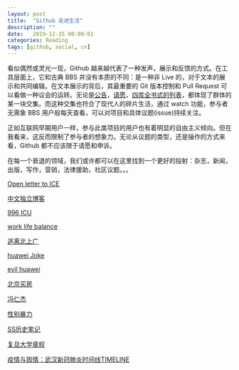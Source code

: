 ```yaml
---
layout: post
title:  "Github 走进生活"
description: ""
date:   2019-12-25 00:00:01
categories: Reading
tags: [github, social, cn]
---
```


看似偶然或灵光一现，Github 越来越代表了一种发声，展示和反馈的方式。在工具层面上，它和古典 BBS 并没有本质的不同：是一种非 Live 的，对于文本的展示和共同编辑。在文本展示的背后，其最重要的 Git 版本控制和 Pull Request 可以看做一种议会的运转。无论是[公告](https://github.com/drop-ice/dear-github-2.0)，[请愿](https://github.com/996icu/996.ICU)，[四库全书式的列表](https://github.com/sindresorhus/awesome)，都体现了群体的某一块交集。而这种交集也符合了现代人的碎片生活，通过 watch 功能，参与者无需象 BBS 用户般每天查看，可以对项目和具体议题(issue)持续关注。

正如互联网早期用户一样，参与此类项目的用户也有着明显的自由主义倾向。但在我看来，这反而限制了参与者的想象力。无论从议题的类型，还是操作的方式来看，Github 都不应该限于请愿和申诉。

在每一个衰退的领域，我们或许都可以在这里找到一个更好的投射：杂志，新闻，出版，写作，营销，法律援助，社区议题。。。

[Open letter to ICE](https://github.com/drop-ice/dear-github-2.0)

[中文独立博客](https://github.com/timqian/chinese-independent-blogs)

[996 ICU](https://github.com/996icu/996.ICU)

[work life balance](https://github.com/formulahendry/955.WLB)

[逃离北上广](https://github.com/Jinnrry/getAwayBSG)

[huawei Joke](https://github.com/HuaweiJoke/Huawei-Joke)

[evil huawei](https://github.com/evil-huawei/evil-huawei)

[北京买房](https://github.com/facert/beijing_house_knowledge)

[冯仁杰](https://github.com/renjie-feng-trash/fengrenjie)

[性别暴力](https://github.com/CNwoman-bot/evil-man)

[SS历史笔记](https://github.com/JadaGates/ShadowsocksBio/blob/master/readme.md)

[复旦大学章程](https://github.com/HDYA/constitution-of-fudan-university/pull/1/files)

[疫情与舆情：武汉新冠肺炎时间线TIMELINE](https://github.com/Pratitya/wuhan2020-timeline)


